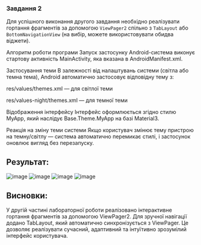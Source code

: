 ### Завдання 2

Для успішного виконання другого завдання необхідно реалізувати гортання фрагментів за допомогою `ViewPager2` спільно з `TabLayout` або `BottomNavigationView` (на вибір, можете використовувати обидва віджети).

Алгоритм роботи програми
Запуск застосунку
Android-система виконує стартову активність MainActivity, яка вказана в AndroidManifest.xml.

Застосування теми
В залежності від налаштувань системи (світла або темна тема), Android автоматично застосовує відповідну тему з:

res/values/themes.xml — для світлої теми

res/values-night/themes.xml — для темної теми

Відображення інтерфейсу
Інтерфейс оформлюється згідно стилю MyApp, який наслідує Base.Theme.MyApp на базі Material3.

Реакція на зміну теми системи
Якщо користувач змінює тему пристрою на темну/світлу — система автоматично перемикає стилі, і застосунок оновлює вигляд без перезапуску.

## **Результат:**

![image](https://github.com/user-attachments/assets/f4ca2187-1825-430d-85e6-4ce185ff77f7)
![image](https://github.com/user-attachments/assets/ae6ccd0c-1635-4c0e-abfb-ef5cb9cbac26)
![image](https://github.com/user-attachments/assets/e1f22077-8ccb-4498-8487-a32cc5313bae)
![image](https://github.com/user-attachments/assets/61af97b9-ac70-4a32-978c-5a74719b2ad4)

## **Висновки:**

У другій частині лабораторної роботи реалізовано інтерактивне гортання фрагментів за допомогою ViewPager2. Для зручної навігації додано TabLayout, який автоматично синхронізується з ViewPager. Це дозволяє реалізувати сучасний, адаптивний та інтуїтивно зрозумілий інтерфейс користувача.
